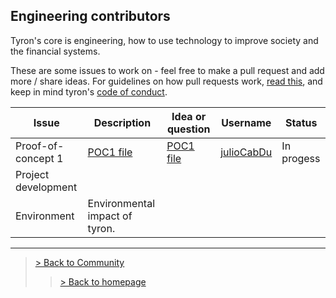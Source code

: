 ## Engineering contributors
Tyron's core is engineering, how to use technology to improve society and the financial systems.

These are some issues to work on - feel free to make a pull request and add more / share ideas. For guidelines on how pull requests work, [read this](https://github.com/tyronNetwork/tyron/blob/master/CONTRIBUTING.md), and keep in mind tyron's [code of conduct](https://github.com/tyronNetwork/tyron/blob/master/CODE_OF_CONDUCT.md).

| Issue | Description | Idea or question | Username | Status |
|---|---|---|---|---|
|Proof-of-concept 1 | [POC1 file](https://github.com/julioCabDu/tyron/blob/master/engineering/POCs/POC1.md)| [POC1 file](https://github.com/julioCabDu/tyron/blob/master/engineering/POCs/POC1.md) | [julioCabDu](https://github.com/julioCabDu/) |In progess|
|Project development |
|Environment |Environmental impact of tyron.|

---

> <a href="/community"> > Back to Community </a>
>> <a href="/"> > Back to homepage </a>
